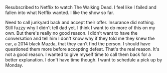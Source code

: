 Resubscribed to Netflix to watch The Walking Dead. I feel like I failed and fallen into what Netflix wanted. I like the show so far.

Need to call junkyard back and accept their offer. Insurance did nothing. Still fuzzy why I didn't tell dad yet. I think I want to do more of this on my own. But there's really no good reason. I didn't want to have the conversation and tell him I don't know why if they told me they knew the car, a 2014 black Mazda, that they can't find the person. I should have questioned them more before accepting defeat. That's the real reason. It's not a good reason. I wanted to give myself time to call them back for a better explanation. I don't have time though. I want to schedule a pick up by Monday.
